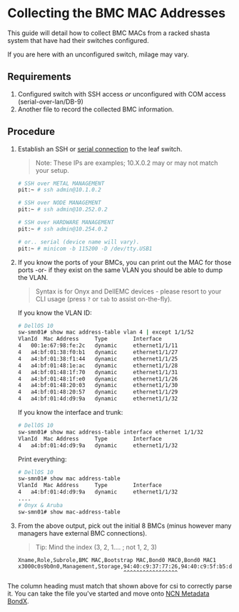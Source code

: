 # Collecting the BMC MAC Addresses

This guide will detail how to collect BMC MACs from a racked shasta system that have had their switches configured.

If you are here with an unconfigured switch, milage may vary.

## Requirements

1. Configured switch with SSH access _or_ unconfigured with COM access (serial-over-lan/DB-9)
2. Another file to record the collected BMC information.

## Procedure

1. Establish an SSH or [serial connection](303-NCN-METADATA-USB-SERIAL.md) to the leaf switch.
    > Note: These IPs are examples; 10.X.0.2 may or may not match your setup.
    ```bash
    # SSH over METAL MANAGEMENT
    pit:~ # ssh admin@10.1.0.2

    # SSH over NODE MANAGEMENT
    pit:~ # ssh admin@10.252.0.2

    # SSH over HARDWARE MANAGEMENT
    pit:~ # ssh admin@10.254.0.2  

    # or.. serial (device name will vary).
    pit:~ # minicom -b 115200 -D /dev/tty.USB1
    ```
2. If you know the ports of your BMCs, you can print out the MAC for those ports -or- if they exist on the same VLAN you should be able to dump the VLAN.
    > Syntax is for Onyx and DellEMC devices - please resort to your CLI usage (press `?` or `tab` to assist on-the-fly).

    If you know the VLAN ID:
    ```bash
    # DellOS 10
    sw-smn01# show mac address-table vlan 4 | except 1/1/52
    VlanId	Mac Address		Type		Interface
    4	00:1e:67:98:fe:2c	dynamic		ethernet1/1/11
    4	a4:bf:01:38:f0:b1	dynamic		ethernet1/1/27
    4	a4:bf:01:38:f1:44	dynamic		ethernet1/1/25
    4	a4:bf:01:48:1e:ac	dynamic		ethernet1/1/28
    4	a4:bf:01:48:1f:70	dynamic		ethernet1/1/31
    4	a4:bf:01:48:1f:e0	dynamic		ethernet1/1/26
    4	a4:bf:01:48:20:03	dynamic		ethernet1/1/30
    4	a4:bf:01:48:20:57	dynamic		ethernet1/1/29
    4	a4:bf:01:4d:d9:9a	dynamic		ethernet1/1/32
    ```
    If you know the interface and trunk:
    ```bash
    # DellOS 10
    sw-smn01# show mac address-table interface ethernet 1/1/32
    VlanId	Mac Address		Type		Interface
    4	a4:bf:01:4d:d9:9a	dynamic		ethernet1/1/32
    ```
    Print everything:
    ```bash
    # DellOS 10
    sw-smn01# show mac address-table
    VlanId	Mac Address		Type		Interface
    4	a4:bf:01:4d:d9:9a	dynamic		ethernet1/1/32
    ....
    # Onyx & Aruba
    sw-smn01# show mac-address-table

    ```
3. From the above output, pick out the initial 8 BMCs (minus however many managers have external BMC connections).
    > Tip: Mind the index (3, 2, 1.... ; not 1, 2, 3)
    ```
    Xname,Role,Subrole,BMC MAC,Bootstrap MAC,Bond0 MAC0,Bond0 MAC1
    x3000c0s9b0n0,Management,Storage,94:40:c9:37:77:26,94:40:c9:5f:b5:de,94:40:c9:5f:b5:de,14:02:ec:da:b9:98
                                     ^^^^^^^^^^^^^^^^^
    ```

The column heading must match that shown above for csi to correctly parse it.  You can take the file you've started and move onto [NCN Metadata BondX](302-NCN-METADATA-BONDX.md).
